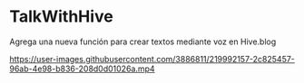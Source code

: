 # TalkWithHive
Agrega una nueva función para crear textos mediante voz en Hive.blog

https://user-images.githubusercontent.com/3886811/219992157-2c825457-96ab-4e98-b836-208d0d01026a.mp4
